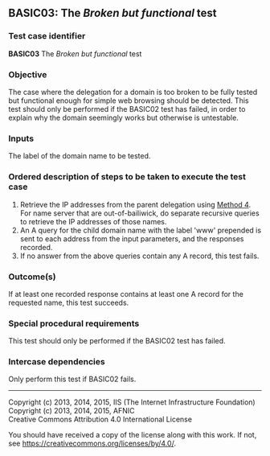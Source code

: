 ## BASIC03: The _Broken but functional_ test

### Test case identifier
**BASIC03** The _Broken but functional_ test

### Objective

The case where the delegation for a domain is too broken to be fully
tested but functional enough for simple web browsing should be detected.
This test should only be performed if the BASIC02 test has failed, in
order to explain why the domain seemingly works but otherwise is
untestable.

### Inputs

The label of the domain name to be tested.

### Ordered description of steps to be taken to execute the test case

1. Retrieve the IP addresses from the parent delegation using [Method 4](
   ../Methods.md#method-4-obtain-glue-address-records-from-parent). For name
   server that are out-of-bailiwick, do separate recursive queries to retrieve
   the IP addresses of those names.
2. An A query for the child domain name with the label 'www' prepended is
   sent to each address from the input parameters, and the responses
   recorded.
3. If no answer from the above queries contain any A record, this test
   fails.

### Outcome(s)

If at least one recorded response contains at least one A record for the
requested name, this test succeeds.

### Special procedural requirements
This test should only be performed if the BASIC02 test has failed.

### Intercase dependencies

Only perform this test if BASIC02 fails.

-------

Copyright (c) 2013, 2014, 2015, IIS (The Internet Infrastructure Foundation)  
Copyright (c) 2013, 2014, 2015, AFNIC  
Creative Commons Attribution 4.0 International License

You should have received a copy of the license along with this
work.  If not, see <https://creativecommons.org/licenses/by/4.0/>.
